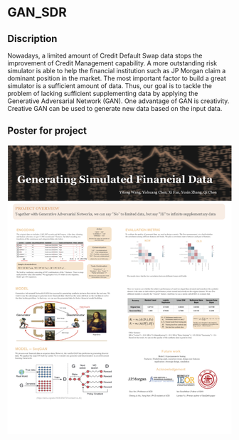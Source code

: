 # GAN_SDR
Discription
-----------
Nowadays, a limited amount of Credit Default Swap data stops the improvement of Credit Management capability. A more outstanding risk simulator is able to help the financial institution such as JP Morgan claim a dominant position in the market. The most important factor to build a great simulator is a sufficient amount of data. Thus, our goal is to tackle the problem of lacking sufficient supplementing data by applying the Generative Adversarial Network (GAN). One advantage of GAN is creativity. Creative GAN can be used to generate new data based on the input data. 

Poster for project
-------------
![IMAGE](https://github.com/ivorytowerdds/GAN_SDR/blob/master/FinTech_Project_Brief.png)
